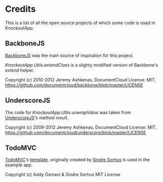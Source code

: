 # Credits

This is a list of all the open source projects of which some code is used in KnockoutApp.

## BackboneJS

[BackboneJS](http://backbonejs.org) was the main source of inspiration for this project.

*KnockoutApp.Utils.extendClass* is a slighty modified version  of Backbone's *extend* helper.

Copyright (c) 2010-2012 Jeremy Ashkenas, DocumentCloud
License: MIT, https://github.com/documentcloud/backbone/blob/master/LICENSE

## UnderscoreJS

The code for *KnockoutApp.Utils.unwrapValue* was taken from [UnderscoreJS](http://underscorejs.org)'s method *result*.

Copyright (c) 2009-2012 Jeremy Ashkenas, DocumentCloud
License: MIT, https://github.com/documentcloud/underscore/blob/master/LICENSE

## TodoMVC

[TodoMVC](http://todomvc.com)'s [template](https://github.com/addyosmani/todomvc/tree/gh-pages/template), originally created by [Sindre Sorhus](http://sindresorhus.com) is used in the example app.

Copyright (c) Addy Osmani & Sindre Sorhus
MIT License